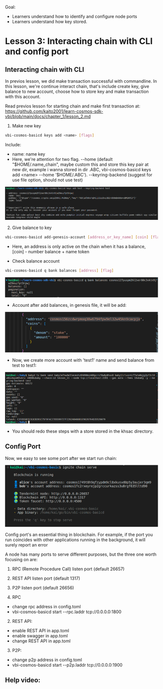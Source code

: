 Goal: 
* Learners understand how to identify and configure node ports
* Learners understand how key stored.

# Lesson 3: Interacting chain with CLI and config port 

## Interacting chain with CLI 

In previos lesson, we did make transaction successful with commandline. In this lesson, we're continue interact chain, that's include create key, give balance to new account, choose how to store key and make transaction with this account.

Read previos lesson for starting chain and make first transaction at: https://github.com/kaito2001/learn-cosmos-sdk-vbi/blob/main/docs/chapter_1/lesson_2.md

1. Make new key
```bash
vbi-cosmos-basicd keys add <name> [flags]
```
Include: 
* name: name key
* Here, we're attention for two flag. --home (default "$HOME/.name_chain", maybe custom this and store this key pair at new dir, example i wanna stored in dir .ABC, vbi-cosmos-basicd keys add <name> --home '$HOME/.ABC'). --keyring-backend (suggest for use file option, should not use test)

![result](images/create_new_key.png)

2. Give balance to key

```bash
vbi-cosmos-basicd add-genesis-account [address_or_key_name] [coin] [flags]
```
* Here, an address is only active on the chain when it has a balance, [coin] - number balance + name token

* Check balance account
```bash
vbi-cosmos-basicd q bank balances [address] [flag]
```

![result](images/query_balances.png)

* Account after add balances, in genesis file, it will be add:

![result](images/genesis_acc.png)

* Now, we create more account with 'test1' name and send balance from test to test1:

![result](images/tx_bank.png)

* You should redo these steps with a store stored in the khsac directory.

## Config Port 

Now, we easy to see some port after we start run chain:

![result](images/run_chain.png)

Config port's an essential thing in blockchain. For example, if the port you run coincides with other applications running in the background, it will surely report an error

A node has many ports to serve different purposes, but the three one worth focusing on are:
1. RPC (Remote Procedure Call) listen port (default 26657)
2. REST API listen port (default 1317)
3. P2P listen port (default 26656)

1. RPC
* change rpc address in config.toml
* vbi-cosmos-basicd start --rpc.laddr tcp://0.0.0.0:1800

2. REST API:
* enable REST API in app.toml
* enable swagger in app.toml
* change REST API in app.toml

3. P2P:
* change p2p address in config.toml
* vbi-cosmos-basicd start --p2p.laddr tcp://0.0.0.0:1900

## Help video: 

